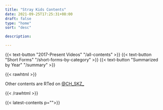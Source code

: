 ```yaml
---
title: "Stray Kids Contents"
date: 2021-09-25T17:25:31+08:00
draft: false
type: "home"
sort: "desc"

description:

---
```

{{< text-button "2017-Present Videos" "/all-contents" >}}
{{< text-button "Short Forms" "/short-forms-by-category" >}}
{{< text-button "Summarized by Year" "/summary" >}}

{{< rawhtml >}}
<div class="highlight-red" style="margin-bottom:10px">
  Other contents are RTed on <a href="https://twitter.com/CH_SKZ_">@CH_SKZ_</a>
</div>

{{< /rawhtml >}}

{{< latest-contents p="">}}
